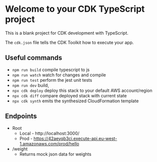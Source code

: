 # Welcome to your CDK TypeScript project

This is a blank project for CDK development with TypeScript.

The `cdk.json` file tells the CDK Toolkit how to execute your app.

## Useful commands

* `npm run build`   compile typescript to js
* `npm run watch`   watch for changes and compile
* `npm run test`    perform the jest unit tests
* `npm run dev`     build, 
* `npx cdk deploy`  deploy this stack to your default AWS account/region
* `npx cdk diff`    compare deployed stack with current state
* `npx cdk synth`   emits the synthesized CloudFormation template

## Endpoints
- Root 
    - Local - http://localhost:3000/
    - Prod - https://42aeyqb3ci.execute-api.eu-west-1.amazonaws.com/prod/hello
- /weight
    - Returns mock json data for weights
